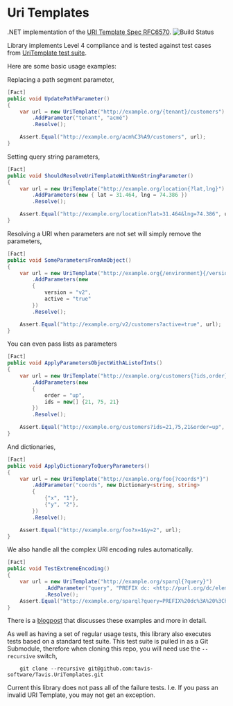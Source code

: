 # Uri Templates #

.NET implementation of the [URI Template Spec RFC6570](http://tools.ietf.org/html/rfc6570). ![Build Status](https://ci.appveyor.com/api/projects/status/nol9sb59uvxvgt8l?svg=true)

Library implements Level 4 compliance and is tested against test cases from [UriTemplate test suite](https://github.com/uri-templates/uritemplate-test).


Here are some basic usage examples:

Replacing a path segment parameter,

```csharp
[Fact]
public void UpdatePathParameter()
{
    var url = new UriTemplate("http://example.org/{tenant}/customers")
        .AddParameter("tenant", "acmé")
        .Resolve();

    Assert.Equal("http://example.org/acm%C3%A9/customers", url);
}
```

Setting query string parameters,

```csharp
[Fact]
public void ShouldResolveUriTemplateWithNonStringParameter()
{
    var url = new UriTemplate("http://example.org/location{?lat,lng}")
        .AddParameters(new { lat = 31.464, lng = 74.386 })
        .Resolve();

    Assert.Equal("http://example.org/location?lat=31.464&lng=74.386", url);
}
```


Resolving a URI when parameters are not set will simply remove the parameters,

```csharp
[Fact]
public void SomeParametersFromAnObject()
{
    var url = new UriTemplate("http://example.org{/environment}{/version}/customers{?active,country}")
        .AddParameters(new
        {
            version = "v2",
            active = "true"
        })
        .Resolve();

    Assert.Equal("http://example.org/v2/customers?active=true", url);
}
```

You can even pass lists as parameters

```csharp
[Fact]
public void ApplyParametersObjectWithAListofInts()
{
    var url = new UriTemplate("http://example.org/customers{?ids,order}")
        .AddParameters(new
        {
            order = "up",
            ids = new[] {21, 75, 21}
        })
        .Resolve();

    Assert.Equal("http://example.org/customers?ids=21,75,21&order=up", url);
}
```

And dictionaries,

```csharp
[Fact]
public void ApplyDictionaryToQueryParameters()
{
    var url = new UriTemplate("http://example.org/foo{?coords*}")
        .AddParameter("coords", new Dictionary<string, string>
        {
            {"x", "1"},
            {"y", "2"},
        })
        .Resolve();

    Assert.Equal("http://example.org/foo?x=1&y=2", url);
}
```

We also handle all the complex URI encoding rules automatically.

```csharp
[Fact]
public void TestExtremeEncoding()
{
    var url = new UriTemplate("http://example.org/sparql{?query}")
            .AddParameter("query", "PREFIX dc: <http://purl.org/dc/elements/1.1/> SELECT ?book ?who WHERE { ?book dc:creator ?who }")
            .Resolve();
    Assert.Equal("http://example.org/sparql?query=PREFIX%20dc%3A%20%3Chttp%3A%2F%2Fpurl.org%2Fdc%2Felements%2F1.1%2F%3E%20SELECT%20%3Fbook%20%3Fwho%20WHERE%20%7B%20%3Fbook%20dc%3Acreator%20%3Fwho%20%7D", url);
}
```

There is a [blogpost](http://bizcoder.com/constructing-urls-the-easy-way) that discusses these examples and more in detail.

As well as having a set of regular usage tests, this library also executes tests based on a standard test suite.  This test suite is pulled in as a Git Submodule, therefore when cloning this repo, you will need use the `--recursive` switch,

        git clone --recursive git@github.com:tavis-software/Tavis.UriTemplates.git


Current this library does not pass all of the failure tests.  I.e. If you pass an invalid URI Template, you may not get an exception.
